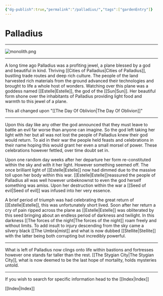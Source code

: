 ```yaml
---
{"dg-publish":true,"permalink":"/palladius/","tags":["gardenEntry"]}
---
```


# Palladius
***

![monolith.png](/img/user/monolith.png)
***

A long time ago Palladius was a profiting jewel, a plane blessed by a god and beautiful in kind. Thriving [[Cities of Palladius\|Cities of Palladius]], bustling trade routes and deep rich culture. The people of the land harvested rich materials from the ground advanced their technologies and brought to life a whole host of wonders. Watching over this plane was a goddess named [[Estelle\|Estelle]], the god of the [[Sun\|Sun]]. Her beautiful form shone over the inhabitants of Palladius providing light food and warmth to this jewel of a plane.  

This all changed upon "[[The Day Of Oblivion\|The Day Of Oblivion]]" 
***

Upon this day like any other the god announced that they must leave to battle an evil far worse than anyone can imagine. So the god left taking her light with her but all was not lost the people of Palladius knew their god would return. To aid in their war the people held feasts and celebrations in their name hoping this would grant her even a small morsel of power. These celebrations however fettled, over time doubt set in. 

Upon one random day weeks after her departure her form re-constituted within the sky and with it her light. However something seemed off. The once brilliant light of [[Estelle\|Estelle]] now had dimmed due to the massive toll upon her body within this war. [[Estelle\|Estelle]]reassured the people of Palladius all was well however unbeknownst to even the god herself something was amiss. Upon her destruction within the war a [[Seed of evil\|Seed of evil]] was infused into her very essence. 

A brief period of triumph was had celebrating the great return of [[Estelle\|Estelle]], this was unfortunately short lived. Soon after her return a cry of pain ripped across the plane as [[Estelle\|Estelle]] was obliterated by this seed bringing about an endless period of darkness and twilight. In this darkness [[The forces of the night\|The forces of the night]] roam freely and without limits. To add insult to injury descending from the sky came a silvery black [[The Umbra\|mist]] and what is now dubbed [[Stellite\|Stellite]] with the latter being both corrupting but incredibly powerful.

***

What is left of Palladius now clings onto life within bastions and fortresses however one stands far taller than the rest. [[The Stygian City\|The Stygian City]], what is now deemed to be the last hope of mortality, holds mysteries untold. 

***

 If you wish to search for specific information head to the [[Index\|Index]]

[[Index\|Index]]


